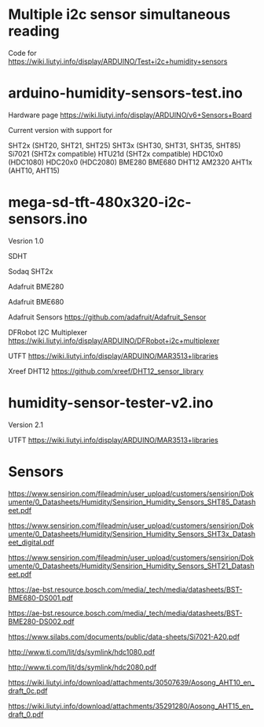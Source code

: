 # Multiple i2c sensor simultaneous reading
Code for https://wiki.liutyi.info/display/ARDUINO/Test+i2c+humidity+sensors

# arduino-humidity-sensors-test.ino
Hardware page https://wiki.liutyi.info/display/ARDUINO/v6+Sensors+Board

Current version with support for

SHT2x (SHT20, SHT21, SHT25)
SHT3x (SHT30, SHT31, SHT35, SHT85)
Si7021 (SHT2x compatible)
HTU21d (SHT2x compatible)
HDC10x0 (HDC1080)
HDC20x0 (HDC2080)
BME280
BME680
DHT12
AM2320
AHT1x (AHT10, AHT15)

# mega-sd-tft-480x320-i2c-sensors.ino
Vesrion 1.0

SDHT

Sodaq SHT2x

Adafruit BME280

Adafruit BME680

Adafruit Sensors https://github.com/adafruit/Adafruit_Sensor

DFRobot I2C Multiplexer https://wiki.liutyi.info/display/ARDUINO/DFRobot+i2c+multiplexer

UTFT https://wiki.liutyi.info/display/ARDUINO/MAR3513+libraries

Xreef DHT12 https://github.com/xreef/DHT12_sensor_library

# humidity-sensor-tester-v2.ino

Version 2.1

UTFT https://wiki.liutyi.info/display/ARDUINO/MAR3513+libraries

# Sensors

https://www.sensirion.com/fileadmin/user_upload/customers/sensirion/Dokumente/0_Datasheets/Humidity/Sensirion_Humidity_Sensors_SHT85_Datasheet.pdf

https://www.sensirion.com/fileadmin/user_upload/customers/sensirion/Dokumente/0_Datasheets/Humidity/Sensirion_Humidity_Sensors_SHT3x_Datasheet_digital.pdf

https://www.sensirion.com/fileadmin/user_upload/customers/sensirion/Dokumente/0_Datasheets/Humidity/Sensirion_Humidity_Sensors_SHT21_Datasheet.pdf

https://ae-bst.resource.bosch.com/media/_tech/media/datasheets/BST-BME680-DS001.pdf

https://ae-bst.resource.bosch.com/media/_tech/media/datasheets/BST-BME280-DS002.pdf

https://www.silabs.com/documents/public/data-sheets/Si7021-A20.pdf

http://www.ti.com/lit/ds/symlink/hdc1080.pdf

http://www.ti.com/lit/ds/symlink/hdc2080.pdf

https://wiki.liutyi.info/download/attachments/30507639/Aosong_AHT10_en_draft_0c.pdf

https://wiki.liutyi.info/download/attachments/35291280/Aosong_AHT15_en_draft_0.pdf


